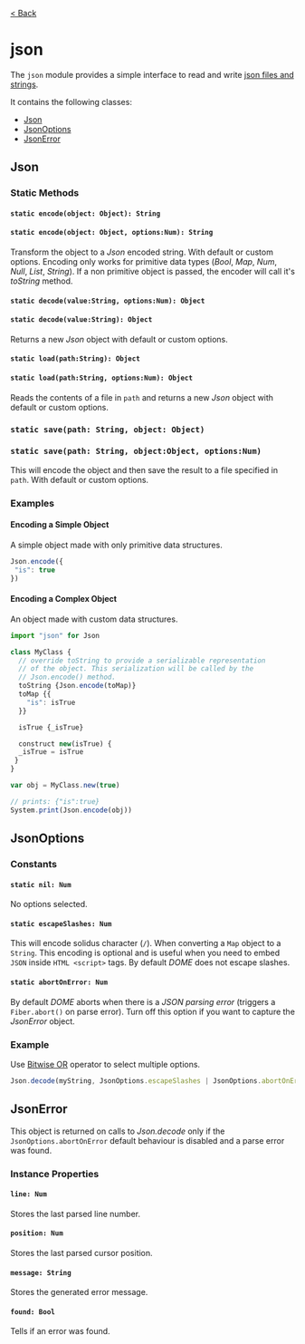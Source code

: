 [< Back](.)

json
================

The `json` module provides a simple interface to read and write [json files and strings](https://www.json.org/json-en.html).

It contains the following classes:

* [Json](#json)
* [JsonOptions](#jsonoptions)
* [JsonError](#jsonerror)

## Json

### Static Methods

#### `static encode(object: Object): String`

#### `static encode(object: Object, options:Num): String`

Transform the object to a _Json_ encoded string. With default or custom options.
Encoding only works for primitive data types (_Bool_, _Map_, _Num_, _Null_, _List_, _String_). If a non primitive object is passed, the encoder will call it's _toString_ method.

#### `static decode(value:String, options:Num): Object`

#### `static decode(value:String): Object`

Returns a new _Json_ object with default or custom options.

#### `static load(path:String): Object`

#### `static load(path:String, options:Num): Object`

Reads the contents of a file in `path` and returns a new _Json_ object with default or custom options.

### `static save(path: String, object: Object)`

### `static save(path: String, object:Object, options:Num)`

This will encode the object and then save the result to a file specified in `path`. With default or custom options.

### Examples

#### Encoding a Simple Object

A simple object made with only primitive data structures.

```js
Json.encode({
 "is": true
})
```

#### Encoding a Complex Object

An object made with custom data structures.

```js
import "json" for Json

class MyClass {
  // override toString to provide a serializable representation
  // of the object. This serialization will be called by the
  // Json.encode() method.
  toString {Json.encode(toMap)}
  toMap {{
    "is": isTrue
  }}

  isTrue {_isTrue}

  construct new(isTrue) {
  _isTrue = isTrue
 }
}

var obj = MyClass.new(true)

// prints: {"is":true}
System.print(Json.encode(obj))
```

## JsonOptions

### Constants

#### `static nil: Num`

No options selected.

#### `static escapeSlashes: Num`

This will encode solidus character (`/`). When converting a `Map` object to a `String`. This encoding is optional and is useful when you need to embed `JSON` inside `HTML <script>` tags. By default _DOME_ does not escape slashes.

#### `static abortOnError: Num`

By default _DOME_ aborts when there is a _JSON parsing error_ (triggers a `Fiber.abort()` on parse error). Turn off this option if you want to capture the _JsonError_ object.

### Example

Use [Bitwise OR](https://wren.io/method-calls.html#operators) operator to select multiple options.

```js
Json.decode(myString, JsonOptions.escapeSlashes | JsonOptions.abortOnError);
```

## JsonError

This object is returned on calls to _Json.decode_ only if the `JsonOptions.abortOnError` default behaviour is disabled and a parse error was found.

### Instance Properties

#### `line: Num`

Stores the last parsed line number.

#### `position: Num`

Stores the last parsed cursor position.

#### `message: String`

Stores the generated error message.

#### `found: Bool`

Tells if an error was found.
